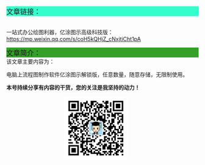 <div style="background-color:#33ffcc;font-size:18px">文章链接：</div>

<br/>一站式办公绘图利器，亿涂图示高级科技版：<a href="https://mp.weixin.qq.com/s/coH5kQHjZ_cNxjtiCht1pA" target="_blank" >https://mp.weixin.qq.com/s/coH5kQHjZ_cNxjtiCht1pA</a>



<div style="background-color:RGB(52,160,40);font-size:18px">文章简介：</div>
该文章主要内容为：

电脑上流程图制作软件亿涂图示解锁版，任意数量，随意存储，无限制使用。

**本号持续分享有内容的干货，您的关注是我坚持的动力！**

<img src="./_assets/clip_image002.jpg" style="width:33%;margin-left:30%" />